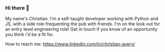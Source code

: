 ### Hi there 👋

My name's Christian. I'm a self-taught developer working with Python and JS, with a side role frequenting the pub with friends. I'm on the look out for an entry level engineering role! Get in touch if you know of an opportunity you think i'd be a fit for.

How to reach me: https://www.linkedin.com/in/christian-avery/
<!--
**MrMorgoth/MrMorgoth** is a ✨ _special_ ✨ repository because its `README.md` (this file) appears on your GitHub profile.

Here are some ideas to get you started:

- 🔭 I’m currently working on ...
- 🌱 I’m currently learning ...
- 👯 I’m looking to collaborate on ...
- 🤔 I’m looking for help with ...
- 💬 Ask me about ...
- 📫 How to reach me: ...
- 😄 Pronouns: ...
- ⚡ Fun fact: ...
-->
